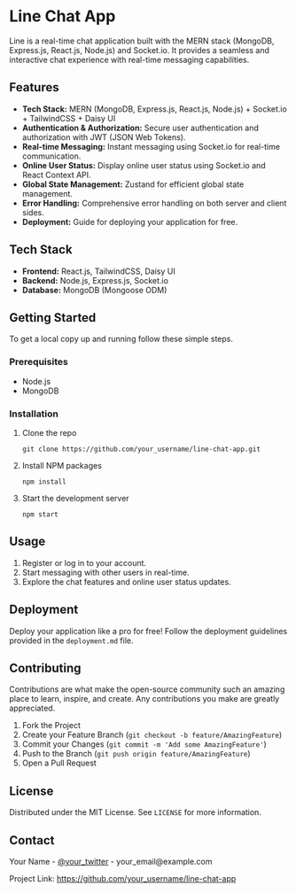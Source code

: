<!DOCTYPE html>
<html lang="en">
<head>
    <meta charset="UTF-8">
    <meta name="viewport" content="width=device-width, initial-scale=1.0">
    <title>Line Chat App</title>
</head>
<body>
  <h1>Line Chat App</h1>
  <p>Line is a real-time chat application built with the MERN stack (MongoDB, Express.js, React.js, Node.js) and Socket.io. It provides a seamless and interactive chat experience with real-time messaging capabilities.</p>

  <h2>Features</h2>
  <ul>
      <li><strong>Tech Stack:</strong> MERN (MongoDB, Express.js, React.js, Node.js) + Socket.io + TailwindCSS + Daisy UI</li>
      <li><strong>Authentication & Authorization:</strong> Secure user authentication and authorization with JWT (JSON Web Tokens).</li>
      <li><strong>Real-time Messaging:</strong> Instant messaging using Socket.io for real-time communication.</li>
      <li><strong>Online User Status:</strong> Display online user status using Socket.io and React Context API.</li>
      <li><strong>Global State Management:</strong> Zustand for efficient global state management.</li>
      <li><strong>Error Handling:</strong> Comprehensive error handling on both server and client sides.</li>
      <li><strong>Deployment:</strong> Guide for deploying your application for free.</li>
  </ul>

  <h2>Tech Stack</h2>
  <ul>
      <li><strong>Frontend:</strong> React.js, TailwindCSS, Daisy UI</li>
      <li><strong>Backend:</strong> Node.js, Express.js, Socket.io</li>
      <li><strong>Database:</strong> MongoDB (Mongoose ODM)</li>
  </ul>

  <h2>Getting Started</h2>
  <p>To get a local copy up and running follow these simple steps.</p>

  <h3>Prerequisites</h3>
  <ul>
      <li>Node.js</li>
      <li>MongoDB</li>
  </ul>

  <h3>Installation</h3>
  <ol>
      <li>Clone the repo
          <pre><code>git clone https://github.com/your_username/line-chat-app.git</code></pre>
      </li>
      <li>Install NPM packages
          <pre><code>npm install</code></pre>
      </li>
      <li>Start the development server
          <pre><code>npm start</code></pre>
      </li>
  </ol>

  <h2>Usage</h2>
  <ol>
      <li>Register or log in to your account.</li>
      <li>Start messaging with other users in real-time.</li>
      <li>Explore the chat features and online user status updates.</li>
  </ol>

  <h2>Deployment</h2>
  <p>Deploy your application like a pro for free! Follow the deployment guidelines provided in the <code>deployment.md</code> file.</p>

  <h2>Contributing</h2>
  <p>Contributions are what make the open-source community such an amazing place to learn, inspire, and create. Any contributions you make are greatly appreciated.</p>
  <ol>
      <li>Fork the Project</li>
      <li>Create your Feature Branch (<code>git checkout -b feature/AmazingFeature</code>)</li>
      <li>Commit your Changes (<code>git commit -m 'Add some AmazingFeature'</code>)</li>
      <li>Push to the Branch (<code>git push origin feature/AmazingFeature</code>)</li>
      <li>Open a Pull Request</li>
  </ol>

  <h2>License</h2>
  <p>Distributed under the MIT License. See <code>LICENSE</code> for more information.</p>

  <h2>Contact</h2>
  <p>Your Name - <a href="https://twitter.com/your_twitter" target="_blank">@your_twitter</a> - your_email@example.com</p>
  <p>Project Link: <a href="https://github.com/your_username/line-chat-app" target="_blank">https://github.com/your_username/line-chat-app</a></p>
</body>
</html>
